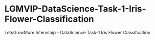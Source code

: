 # LGMVIP-DataScience-Task-1-Iris-Flower-Classification
LetsGrowMore Internship - DataScience Task-1 Iris Flower Classification
